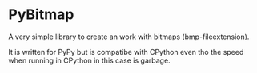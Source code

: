 PyBitmap
========

A very simple library to create an work with bitmaps (bmp-fileextension). 

It is written for PyPy but is compatibe with CPython even tho the 
speed when running in CPython in this case is garbage.
